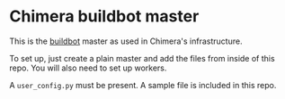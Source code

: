 # Chimera buildbot master

This is the [buildbot](https://buildbot.net/) master as used in Chimera's
infrastructure.

To set up, just create a plain master and add the files from inside of this
repo. You will also need to set up workers.

A `user_config.py` must be present. A sample file is included in this repo.
